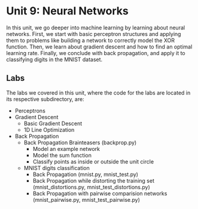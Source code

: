 # Unit 9: Neural Networks
In this unit, we go deeper into machine learning by learning about neural networks. First, we start with basic perceptron structures and applying them to problems like building a network to correctly model the XOR function. Then, we learn about gradient descent and how to find an optimal learning rate. Finally, we conclude with back propagation, and apply it to classifying digits in the MNIST dataset.

## Labs

The labs we covered in this unit, where the code for the labs are located in its respective subdirectory, are:
- Perceptrons
- Gradient Descent
    - Basic Gradient Descent
    - 1D Line Optimization
- Back Propagation
    - Back Propagation Brainteasers (backprop.py)
        - Model an example network
        - Model the sum function
        - Classify points as inside or outside the unit circle
    - MNIST digits classification
        - Back Propagation (mnist.py, mnist_test.py)
        - Back Propagation while distorting the training set (mnist_distortions.py, mnist_test_distortions.py)
        - Back Propagation with pairwise comparision networks (mnist_pairwise.py, mnist_test_pairwise.py)